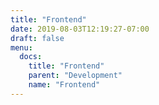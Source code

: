 ```yaml
---
title: "Frontend"
date: 2019-08-03T12:19:27-07:00
draft: false
menu:
  docs:
    title: "Frontend"
    parent: "Development"
    name: "Frontend"
---
```


